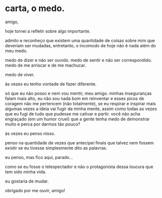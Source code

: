 # carta, o medo.

amigo,

hoje tornei a refletir sobre algo importante.

admito e reconheço que existem uma quantidade de coisas sobre mim que deveriam ser mudadas, entretanto, o incomodo de hoje não é nada além do meu medo.

medo de dizer e não ser ouvido. medo de sentir e não ser correspondido. medo de me arriscar e de me machucar.

medo de viver.

às vezes eu tenho vontade de fazer diferente. 

só que eu não posso e nem vou mentir, meu amigo. minhas inseguranças falam mais alto, eu não sou nada bom em reinventar e esses picos de coragem não me pertencem \(não totalmente\), se eu respirar e inspirar mais algumas vezes a ideia vai fugir da minha mente, assim como todas as vezes que eu fugi de tudo que pudesse me cativar e partir. você não acha engraçado \(em um humor cruel\) que a gente tenha medo de demonstrar muito e perca por darmos tão pouco? 

às vezes eu penso nisso.

penso na quantidade de vezes que antecipei finais que talvez nem fossem existir se eu tivesse simplesmente dito as palavras.

eu penso, mas fico aqui, parado...

como se eu fosse o telespectador e não o protagonista dessa loucura que tem sido minha vida.

eu gostaria de mudar.

obrigado por me ouvir, amigo!

